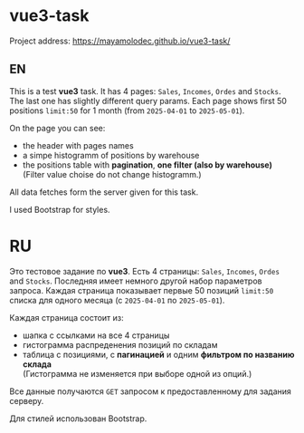 # vue3-task 
Project address:  https://mayamolodec.github.io/vue3-task/
## EN
This is a test **vue3** task. It has 4 pages: `Sales`, `Incomes`, `Ordes` and `Stocks`. The last one has slightly different query params.
Each page shows first 50 positions `limit:50` for 1 month (from `2025-04-01` to `2025-05-01`).

On the page you can see:
- the header with pages names
- a simpe histogramm of positions by warehouse
- the positions table with **pagination**, **one filter (also by warehouse)** <br>
(Filter value choise do not change histogramm.)

All data fetches form the server given for this task.

I used Bootstrap for styles.

# RU

Это тестовое задание по **vue3**. Есть 4 страницы: `Sales`, `Incomes`, `Ordes` and `Stocks`. Последняя имеет немного другой набор параметров запроса. Каждая страница показывает первые 50 позиций `limit:50`  списка для одного месяца (с `2025-04-01` по `2025-05-01`).

Каждая страница состоит из:
- шапка с ссылками на все 4 страницы
- гистограмма распреденения позиций по складам
- таблица с позициями, с **пагинацией** и одним **фильтром по названию склада** <br>
(Гистограмма не изменяется при выборе одной из опций.)

Все данные получаются `GET` запросом к предоставленному для задания серверу.

Для стилей использован Bootstrap.


